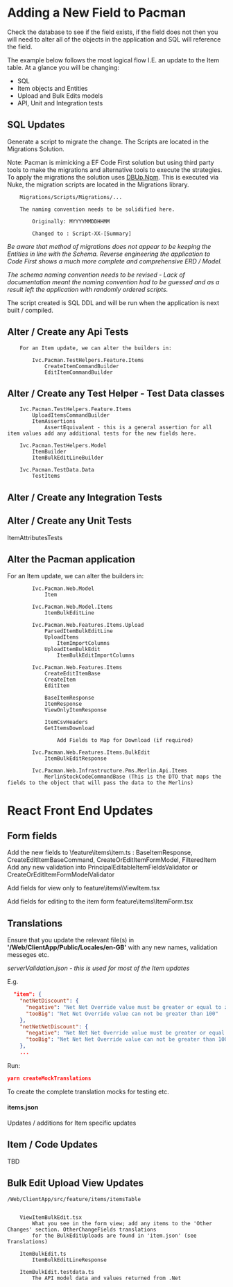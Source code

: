 # Adding a New Field to Pacman

Check the database to see if the field exists, if the field does not then you will need to alter all of the objects in the application and SQL will reference the field.

The example below follows the most logical flow I.E. an update to the Item table. At a glance you will be changing:

- SQL
- Item objects and Entities
- Upload and Bulk Edits models
- API, Unit and Integration tests


## SQL Updates

Generate a script to migrate the change. The Scripts are located in the Migrations Solution.

Note: Pacman is mimicking a EF Code First solution but using third party tools to make the migrations and alternative tools to execute the strategies. To apply the migrations the solution uses [DBUp.Npm](https://dbup.readthedocs.io/en/latest/). This is executed via Nuke, the migration scripts are located in the Migrations library.

```
	Migrations/Scripts/Migrations/...

	The naming convention needs to be solidified here.

		Originally: MYYYYMMDDHHMM

		Changed to : Script-XX-[Summary]
```
*Be aware that method of migrations does not appear to be keeping the Entities in line with the Schema. Reverse engineering the application to Code First shows a much more complete and comprehensive ERD / Model.*

*The schema naming convention needs to be revised - Lack of documentation meant the naming convention had to be guessed and as a result left the application with randomly ordered scripts.*


The script created is SQL DDL and will be run when the application is next built / compiled.


## Alter / Create any Api Tests

```
	For an Item update, we can alter the builders in:

		Ivc.Pacman.TestHelpers.Feature.Items
			CreateItemCommandBuilder
			EditItemCommandBuilder
```

## Alter / Create any Test Helper - Test Data classes

```
	Ivc.Pacman.TestHelpers.Feature.Items
		UploadItemsCommandBuilder
		ItemAssertions
			AssertEquivalent - this is a general assertion for all item values add any additional tests for the new fields here.
	
	Ivc.Pacman.TestHelpers.Model
		ItemBuilder
		ItemBulkEditLineBuilder

	Ivc.Pacman.TestData.Data
		TestItems	
```

## Alter / Create any Integration Tests
## Alter / Create any Unit Tests

ItemAttributesTests


## Alter the Pacman application
For an Item update, we can alter the builders in:

```		
 		Ivc.Pacman.Web.Model
 			Item

 		Ivc.Pacman.Web.Model.Items
 			ItemBulkEditLine

		Ivc.Pacman.Web.Features.Items.Upload
			ParsedItemBulkEditLine
			UploadItems
				ItemImportColumns
			UploadItemBulkEdit
				ItemBulkEditImportColumns

		Ivc.Pacman.Web.Features.Items
			CreateEditItemBase
			CreateItem
			EditItem

			BaseItemResponse
			ItemResponse
			ViewOnlyItemResponse

			ItemCsvHeaders
			GetItemsDownload

				Add Fields to Map for Download (if required)

		Ivc.Pacman.Web.Features.Items.BulkEdit
			ItemBulkEditResponse

		Ivc.Pacman.Web.Infrastructure.Pms.Merlin.Api.Items
			MerlinStockCodeCommandBase (This is the DTO that maps the fields to the object that will pass the data to the Merlins)
```

# React Front End Updates

## Form fields
Add the new fields to \feature\items\item.ts : BaseItemResponse, CreateEditItemBaseCommand, CreateOrEditItemFormModel, FilteredItem
Add any new validation into PrincipalEditableItemFieldsValidator or CreateOrEditItemFormModelValidator


Add fields for view only to feature\items\ViewItem.tsx

Add fields for editing to the item form feature\items\ItemForm.tsx
	
## Translations

Ensure that you update the relevant file(s) in **'/Web/ClientApp/Public/Locales/en-GB'** with any new names, validation messeges etc.

*serverValidation.json - this is used for most of the Item updates*

E.g.

```json
  "item": {
    "netNetDiscount": {
      "negative": "Net Net Override value must be greater or equal to zero",
      "tooBig": "Net Net Override value can not be greater than 100"
    },
    "netNetNetDiscount": {
      "negative": "Net Net Net Override value must be greater or equal to zero",
      "tooBig": "Net Net Net Override value can not be greater than 100"
    },
    ...
```

Run:
```json 
yarn createMockTranslations
```
To create the complete translation mocks for testing etc.


#### items.json
Updates / additions for Item specific updates


## Item / Code Updates
TBD

## Bulk Edit Upload View Updates

```
/Web/ClientApp/src/feature/items/itemsTable


	ViewItemBulkEdit.tsx
		What you see in the form view; add any items to the 'Other Changes' section. OtherChangeFields translations 
		for the BulkEditUploads are found in 'item.json' (see Translations)

	ItemBulkEdit.ts
		ItemBulkEditLineResponse

	ItemBulkEdit.testdata.ts
		The API model data and values returned from .Net
```